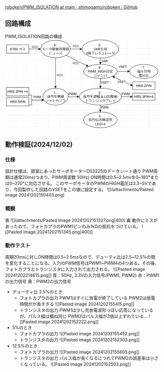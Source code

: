[roboken/PWM\_ISOLATION at main · shimogamo/roboken · GitHub](https://github.com/shimogamo/roboken/tree/main/PWM_ISOLATION)

## 回路構成
PWM_ISOLATION回路の構成
![回路構成](attachments/Block_Diagram.png)

## 動作検証(2024/12/02)
### 仕様
設計仕様は、部室にあったサーボモーターDS3225のデータシート通り
PWM周期は通常20ms(つまり、PWM周波数 50Hz)
ON時間は0.5~2.5msを0~180°または0~270°に対応させる。
このサーボモータのPWMのHIGH電圧は3.3~5Vであり、今回製作した回路のVSETをこの値に設定する。
![](attachments/Pasted image 20241202150403.png)
### 概観
表
![](attachments/Pasted image 20241202151327.png|400)
裏
動作にミスがあったので、フォトカプラのPWM1ピンのみ1kΩの抵抗をつけている。
![[Pasted image 20241202151345.png|400]]
### 動作テスト
周期20msに対しON時間は0.5~2.5msなので、デューティ比は2.5~12.5%の間を変化することになる。入力のPWM信号はPWM1~PWM4の4つある。その後、フォトカプラとトランジスタに入力されて出力される。
![[Pasted image 20241202214615.png]]
青：50Hz, 3.3Vの入力信号(PWM1, PWM2)
赤：PWM1の出力信号
黄：PWM2の出力信号


- デューティ比 2.5%のとき
	- フォトカプラの出力
		PWM1はすぐに放電が終了している
		PWM2は放電時間がが長すぎる
		![[Pasted image 20241202155415.png]]
	- トランジスタの出力
		PWM1は少し充放電波形っぽい応答になっているが、パルス幅は概ね同じ
		PWM2はパルス幅が2倍以上ずれている...
		![[Pasted image 20241202152222.png]]
- 5%のとき
	- フォトカプラの出力
		![[Pasted image 20241202155452.png]]
	- トランジスタの出力
		![[Pasted image 20241202152303.png]]
- 12.5%のとき
	- フォトカプラの出力
		![[Pasted image 20241202155605.png]]
	- トランジスタの出力
		パルス幅が長くなるにつれてPWM2の誤差率は小さくなっている。
		![[Pasted image 20241202152503.png]]
